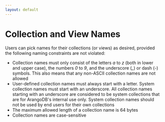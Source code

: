 ```yaml
---
layout: default
---
```

Collection and View Names
=========================

Users can pick names for their collections (or views) as desired, provided the
following naming constraints are not violated:

* Collection names must only consist of the letters *a* to *z* (both in lower 
  and upper case), the numbers *0* to *9*, and the underscore (*_*) or dash (*-*)
  symbols. This also means that any non-ASCII collection names are not allowed
* User-defined collection names must always start with a letter. System collection
  names must start with an underscore.
  All collection names starting with an underscore are considered to be system
  collections that are for ArangoDB's internal use only. System collection names
  should not be used by end users for their own collections
* The maximum allowed length of a collection name is 64 bytes
* Collection names are case-sensitive
